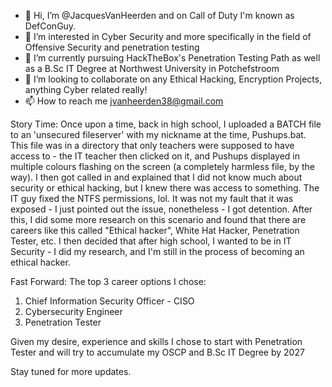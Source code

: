 - 👋 Hi, I’m @JacquesVanHeerden and on Call of Duty I'm known as DefConGuy.
- 👀 I’m interested in Cyber Security and more specifically in the field of Offensive Security and penetration testing
- 🌱 I’m currently pursuing HackTheBox's Penetration Testing Path as well as a B.Sc IT Degree at Northwest University in Potchefstroom
- 💞️ I’m looking to collaborate on any Ethical Hacking, Encryption Projects, anything Cyber related really!
- 📫 How to reach me jvanheerden38@gmail.com

Story Time: 
Once upon a time, back in high school, I uploaded a BATCH file to an 'unsecured fileserver' with my nickname at the time, Pushups.bat. This file was in a directory that only teachers were supposed to have access to - the IT teacher then clicked on it, and Pushups displayed in multiple colours flashing on the screen (a completely harmless file, by the way). I then got called in and explained that I did not know much about security or ethical hacking, but I knew there was access to something. The IT guy fixed the NTFS permissions, lol. It was not my fault that it was exposed - I just pointed out the issue, nonetheless - I got detention. After this, I did some more research on this scenario and found that there are careers like this called "Ethical hacker", White Hat Hacker, Penetration Tester, etc. I then decided that after high school, I wanted to be in IT Security - I did my research, and I'm still in the process of becoming an ethical hacker.

Fast Forward:
The top 3 career options I chose:
1. Chief Information Security Officer - CISO
2. Cybersecurity Engineer
3. Penetration Tester

Given my desire, experience and skills I chose to start with Penetration Tester and will try to accumulate my OSCP and B.Sc IT Degree by 2027

Stay tuned for more updates.

<!---
JacquesVanHeerden/JacquesVanHeerden is a ✨ special ✨ repository because its `README.md` (this file) appears on your GitHub profile.
You can click the Preview link to take a look at your changes.
--->
